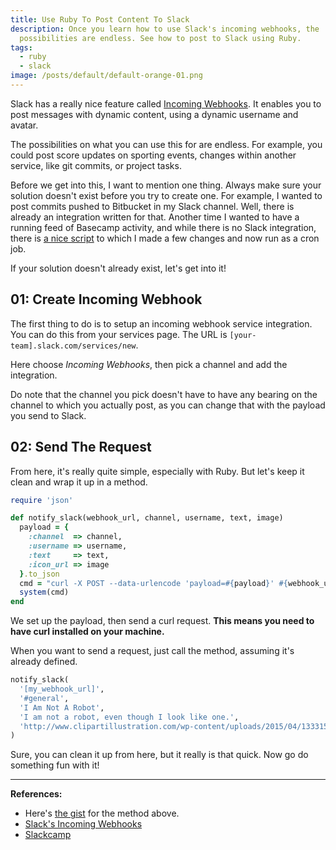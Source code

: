 ```yaml
---
title: Use Ruby To Post Content To Slack
description: Once you learn how to use Slack's incoming webhooks, the
  possibilities are endless. See how to post to Slack using Ruby.
tags:
  - ruby
  - slack
image: /posts/default/default-orange-01.png
---
```


Slack has a really nice feature called [Incoming Webhooks](https://api.slack.com/incoming-webhooks). It enables you to post messages with dynamic content, using a dynamic username and avatar.

The possibilities on what you can use this for are endless. For example, you could post score updates on sporting events, changes within another service, like git commits, or project tasks.

Before we get into this, I want to mention one thing. Always make sure your solution doesn't exist before you try to create one. For example, I wanted to post commits pushed to Bitbucket in my Slack channel. Well, there is already an integration written for that. Another time I wanted to have a running feed of Basecamp activity, and while there is no Slack integration, there is [a nice script](https://github.com/jamescarlos/slackcamp) to which I made a few changes and now run as a cron job.

If your solution doesn't already exist, let's get into it!

## 01: Create Incoming Webhook

The first thing to do is to setup an incoming webhook service integration. You can do this from your services page. The URL is `[your-team].slack.com/services/new`.

Here choose _Incoming Webhooks_, then pick a channel and add the integration.

Do note that the channel you pick doesn't have to have any bearing on the channel to which you actually post, as you can change that with the payload you send to Slack.

## 02: Send The Request

From here, it's really quite simple, especially with Ruby. But let's keep it clean and wrap it up in a method.

```ruby
require 'json'

def notify_slack(webhook_url, channel, username, text, image)
  payload = {
    :channel  => channel,
    :username => username,
    :text     => text,
    :icon_url => image
  }.to_json
  cmd = "curl -X POST --data-urlencode 'payload=#{payload}' #{webhook_url}"
  system(cmd)
end
```

We set up the payload, then send a curl request. **This means you need to have curl installed on your machine.**

When you want to send a request, just call the method, assuming it's already defined.

```ruby
notify_slack(
  '[my_webhook_url]',
  '#general',
  'I Am Not A Robot',
  'I am not a robot, even though I look like one.',
  'http://www.clipartillustration.com/wp-content/uploads/2015/04/133315--preview.jpg',
)
```

Sure, you can clean it up from here, but it really is that quick. Now go do something fun with it!

---

**References:**

- Here's [the gist](https://gist.github.com/seancdavis/a2aa19d25cf60e9d95a9) for the method above.
- [Slack's Incoming Webhooks](https://api.slack.com/incoming-webhooks)
- [Slackcamp](https://github.com/jamescarlos/slackcamp)
